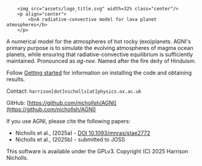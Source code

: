```@raw html
    <img src="assets/logo_title.svg" width=32% class="center"/>
    <p align="center">
        <b>A radiative-convective model for lava planet atmospheres</b>
    </p>
```

A numerical model for the atmospheres of hot rocky (exo)planets. AGNI's
primary purpose is to simulate the evolving atmospheres of magma ocean planets, while
ensuring that radiative-convective equilibrium is sufficiently maintained. Pronounced as
_ag-nee_. Named after the fire deity of Hinduism.

Follow [Getting started](@ref) for information on installing the code and
obtaining results.

Contact: `harrison[dot]nicholls[at]physics.ox.ac.uk`

GitHub: [https://github.com/nichollsh/AGNI](https://github.com/nichollsh/AGNI)

If you use AGNI, please cite the following papers:
* Nicholls et al., (2025a) - [DOI 10.1093/mnras/stae2772](https://doi.org/10.1093/mnras/stae2772)
* Nicholls et al., (2025b) - submitted to JOSS

This software is available under the GPLv3. Copyright (C) 2025 Harrison Nicholls.
